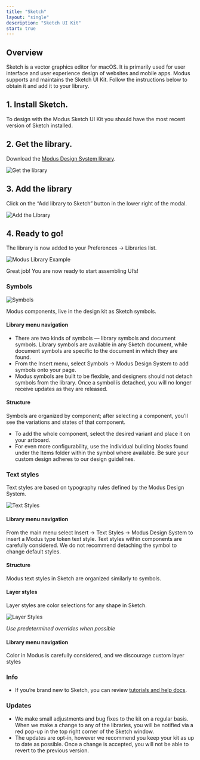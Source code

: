 ```yaml
---
title: "Sketch"
layout: "single"
description: "Sketch UI Kit"
start: true
---
```


<style>
main img {
  width: 100%;
  background-color: #eee;
  min-height: 133px;
}
</style>

## Overview

Sketch is a vector graphics editor for macOS. It is primarily used for user interface and user experience design of websites and mobile apps. Modus supports and maintains the Sketch UI Kit. Follow the instructions below to obtain it and add it to your library.

## 1. Install Sketch.

To design with the Modus Sketch UI Kit you should have the most recent version of Sketch installed.

## 2. Get the library.

Download the [Modus Design System library](https://drive.google.com/file/d/1PszMnpntQCsLPJfI58vqmfLETRtm4Q1k/view?usp=sharing).

![Get the library](/img/guide/designer_01_add_library.png)

## 3. Add the library

Click on the “Add library to Sketch” button in the lower right of the modal.

![Add the Library](/img/guide/designer_02_add_librarylrg.png)

## 4. Ready to go!

The library is now added to your Preferences -> Libraries list.

![Modus Library Example](/img/guide/designer_03_Modus_library_example_screen.png)

Great job! You are now ready to start assembling UI’s!

### Symbols

![Symbols](/img/guide/designer_04_Symbols_elements.png)

Modus components, live in the design kit as Sketch symbols.

#### Library menu navigation

- There are two kinds of symbols — library symbols and document symbols. Library symbols are available in any Sketch document, while document symbols are specific to the document in which they are found.
- From the Insert menu, select Symbols → Modus Design System to add symbols onto your page.
- Modus symbols are built to be flexible, and designers should not detach symbols from the library. Once a symbol is detached, you will no longer receive updates as they are released.

#### Structure

Symbols are organized by component; after selecting a component, you’ll see the variations and states of that component.

- To add the whole component, select the desired variant and place it on your artboard.
- For even more configurability, use the individual building blocks found under the Items folder within the symbol where available. Be sure your custom design adheres to our design guidelines.

### Text styles

Text styles are based on typography rules defined by the Modus Design System.

![Text Styles](/img/guide/designer_05_Text_styles.png)

#### Library menu navigation

From the main menu select Insert → Text Styles → Modus Design System to insert a Modus type token text style.
Text styles within components are carefully considered. We do not recommend detaching the symbol to change default styles.

#### Structure

Modus text styles in Sketch are organized similarly to symbols.

#### Layer styles

Layer styles are color selections for any shape in Sketch.

![Layer Styles](/img/guide/designer_06_Layer_overrides.png)

_Use predetermined overrides when possible_

#### Library menu navigation

Color in Modus is carefully considered, and we discourage custom layer styles

### Info

- If you’re brand new to Sketch, you can review [tutorials and help docs](https://www.sketchapp.com/docs/).

### Updates

- We make small adjustments and bug fixes to the kit on a regular basis. When we make a change to any of the libraries, you will be notified via a red pop-up in the top right corner of the Sketch window.
- The updates are opt-in, however we recommend you keep your kit as up to date as possible. Once a change is accepted, you will not be able to revert to the previous version.
